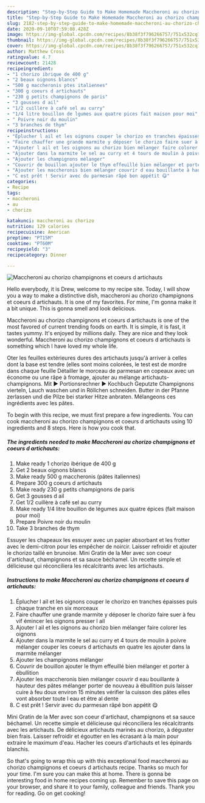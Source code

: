```yaml
---
description: "Step-by-Step Guide to Make Homemade Maccheroni au chorizo champignons et coeurs d artichauts"
title: "Step-by-Step Guide to Make Homemade Maccheroni au chorizo champignons et coeurs d artichauts"
slug: 2182-step-by-step-guide-to-make-homemade-maccheroni-au-chorizo-champignons-et-coeurs-d-artichauts
date: 2020-09-10T07:59:08.428Z
image: https://img-global.cpcdn.com/recipes/8b38f3f796266757/751x532cq70/maccheroni-au-chorizo-champignons-et-coeurs-d-artichauts-photo-principale-de-la-recette.jpg
thumbnail: https://img-global.cpcdn.com/recipes/8b38f3f796266757/751x532cq70/maccheroni-au-chorizo-champignons-et-coeurs-d-artichauts-photo-principale-de-la-recette.jpg
cover: https://img-global.cpcdn.com/recipes/8b38f3f796266757/751x532cq70/maccheroni-au-chorizo-champignons-et-coeurs-d-artichauts-photo-principale-de-la-recette.jpg
author: Matthew Cross
ratingvalue: 4.7
reviewcount: 21428
recipeingredient:
- "1 chorizo ibrique de 400 g"
- "2 beaux oignons blancs"
- "500 g maccheronis ptes italiennes"
- "300 g coeurs d artichauts"
- "230 g petits champignons de paris"
- "3 gousses d ail"
- "1/2 cuillère à café sel au curry"
- "1/4 litre bouillon de lgumes aux quatre pices fait maison pour moi"
- " Poivre noir du moulin"
- "3 branches de thym"
recipeinstructions:
- "Éplucher l ail et les oignons couper le chorizo en tranches épaisses puis chaque tranche en six morceaux"
- "Faire chauffer une grande marmite y déposer le chorizo faire suer à feu vif émincer les oignons presser l ail"
- "Ajouter l ail et les oignons au chorizo bien mélanger faire colorer les oignons"
- "Ajouter dans la marmite le sel au curry et 4 tours de moulin à poivre mélanger couper les coeurs d artichauts en quatre les ajouter dans la marmite mélanger"
- "Ajouter les champignons mélanger"
- "Couvrir de bouillon ajouter le thym effeuillé bien mélanger et porter à ébullition"
- "Ajouter les maccheronis bien mélanger couvrir d eau bouillante à hauteur des pâtes mélanger porter de nouveau à ébullition puis laisser cuire à feu doux environ 15 minutes vérifier la cuisson des pâtes elles vont absorber toute l eau et être al dente"
- "C est prêt ! Servir avec du parmesan râpé bon appétit 😋"
categories:
- Recipe
tags:
- maccheroni
- au
- chorizo

katakunci: maccheroni au chorizo 
nutrition: 129 calories
recipecuisine: American
preptime: "PT15M"
cooktime: "PT60M"
recipeyield: "3"
recipecategory: Dinner

---
```



![Maccheroni au chorizo champignons et coeurs d artichauts](https://img-global.cpcdn.com/recipes/8b38f3f796266757/751x532cq70/maccheroni-au-chorizo-champignons-et-coeurs-d-artichauts-photo-principale-de-la-recette.jpg)

Hello everybody, it is Drew, welcome to my recipe site. Today, I will show you a way to make a distinctive dish, maccheroni au chorizo champignons et coeurs d artichauts. It is one of my favorites. For mine, I'm gonna make it a bit unique. This is gonna smell and look delicious.

Maccheroni au chorizo champignons et coeurs d artichauts is one of the most favored of current trending foods on earth. It is simple, it is fast, it tastes yummy. It's enjoyed by millions daily. They are nice and they look wonderful. Maccheroni au chorizo champignons et coeurs d artichauts is something which I have loved my whole life.

Oter les feuilles extérieures dures des artichauts jusqu&#39;à arriver à celles dont la base est tendre (elles sont moins colorées, le test est de mordre dans chaque feuille Détailler le morceau de parmesan en copeaux avec un économe ou une râpe à fromage, ajouter au mélange artichauts-champignons. Mit ► Portionsrechner ► Kochbuch Geputzte Champignons vierteln, Lauch waschen und in Röllchen schneiden. Butter in der Pfanne zerlassen und die Pilze bei starker Hitze anbraten. Mélangeons ces ingrédients avec les pâtes.


To begin with this recipe, we must first prepare a few ingredients. You can cook maccheroni au chorizo champignons et coeurs d artichauts using 10 ingredients and 8 steps. Here is how you cook that.

<!--inarticleads1-->

##### The ingredients needed to make Maccheroni au chorizo champignons et coeurs d artichauts:

1. Make ready 1 chorizo ibérique de 400 g
1. Get 2 beaux oignons blancs
1. Make ready 500 g maccheronis (pâtes italiennes)
1. Prepare 300 g coeurs d artichauts
1. Make ready 230 g petits champignons de paris
1. Get 3 gousses d ail
1. Get 1/2 cuillère à café sel au curry
1. Make ready 1/4 litre bouillon de légumes aux quatre épices (fait maison pour moi)
1. Prepare  Poivre noir du moulin
1. Take 3 branches de thym


Essuyer les chapeaux les essuyer avec un papier absorbant et les frotter avec le demi-citron pour les empêcher de noircir. Laisser refroidir et ajouter le chorizo taillé en brunoise. Mini Gratin de la Mer avec son coeur d&#39;artichaut, champignons et sa sauce béchamel. Un recette simple et délicieuse qui réconciliera les récalcitrants avec les artichauts. 

<!--inarticleads2-->

##### Instructions to make Maccheroni au chorizo champignons et coeurs d artichauts:

1. Éplucher l ail et les oignons couper le chorizo en tranches épaisses puis chaque tranche en six morceaux
1. Faire chauffer une grande marmite y déposer le chorizo faire suer à feu vif émincer les oignons presser l ail
1. Ajouter l ail et les oignons au chorizo bien mélanger faire colorer les oignons
1. Ajouter dans la marmite le sel au curry et 4 tours de moulin à poivre mélanger couper les coeurs d artichauts en quatre les ajouter dans la marmite mélanger
1. Ajouter les champignons mélanger
1. Couvrir de bouillon ajouter le thym effeuillé bien mélanger et porter à ébullition
1. Ajouter les maccheronis bien mélanger couvrir d eau bouillante à hauteur des pâtes mélanger porter de nouveau à ébullition puis laisser cuire à feu doux environ 15 minutes vérifier la cuisson des pâtes elles vont absorber toute l eau et être al dente
1. C est prêt ! Servir avec du parmesan râpé bon appétit 😋


Mini Gratin de la Mer avec son coeur d&#39;artichaut, champignons et sa sauce béchamel. Un recette simple et délicieuse qui réconciliera les récalcitrants avec les artichauts. De délicieux artichauts marinés au chorizo, à déguster bien frais. Laisser refroidir et égoutter en les écrasant à la main pour extraire le maximum d&#39;eau. Hacher les coeurs d&#39;artichauts et les épinards blanchis. 

So that's going to wrap this up with this exceptional food maccheroni au chorizo champignons et coeurs d artichauts recipe. Thanks so much for your time. I'm sure you can make this at home. There is gonna be interesting food in home recipes coming up. Remember to save this page on your browser, and share it to your family, colleague and friends. Thank you for reading. Go on get cooking!
